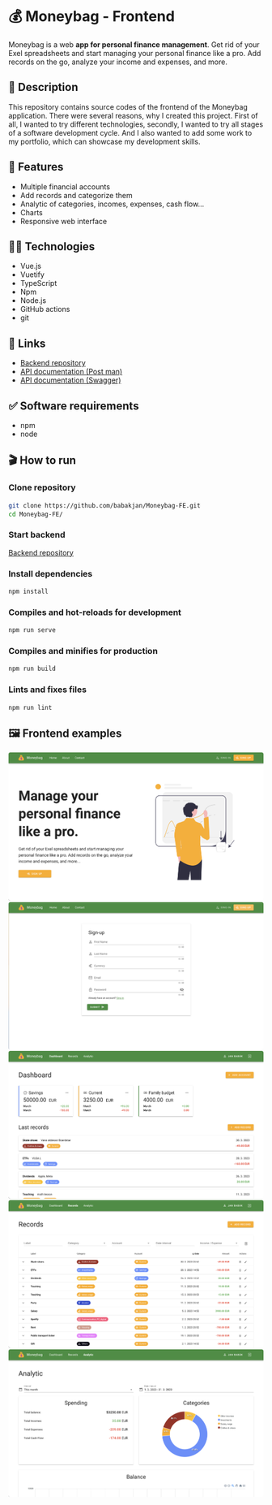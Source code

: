 # 💰 Moneybag - Frontend

Moneybag is a web **app for personal finance management**. Get rid of your Exel
spreadsheets and start managing your personal finance like a pro. Add records
on the go, analyze your income and expenses, and more.

## 📝 Description

This repository contains source codes of the frontend of the Moneybag application. There were several reasons, why I
created this project. First of all, I wanted to try different technologies, secondly, I wanted to try all stages of a
software development cycle. And I also wanted to add some work to my portfolio, which can showcase my development
skills.

## 🚀 Features

- Multiple financial accounts
- Add records and categorize them
- Analytic of categories, incomes, expenses, cash flow...
- Charts
- Responsive web interface

## 🧑‍🔬 Technologies

- Vue.js
- Vuetify
- TypeScript
- Npm
- Node.js
- GitHub actions
- git

## 🔗 Links

- [Backend repository](https://github.com/babakjan/Moneybag-BE)
- [API documentation (Post man)](https://documenter.getpostman.com/view/13190557/2s93CRKWwv#b9ffcedf-337f-4546-8095-5740e9047e96)
- [API documentation (Swagger)](https://babakjan.github.io/Moneybag-BE/)

## ✅ Software requirements

- npm
- node

## 🎬 How to run

### Clone repository

```bash
git clone https://github.com/babakjan/Moneybag-FE.git
cd Moneybag-FE/
```

### Start backend

[Backend repository](https://github.com/babakjan/Moneybag-BE)

### Install dependencies

```bash
npm install
```

### Compiles and hot-reloads for development

```bash
npm run serve
```

### Compiles and minifies for production

```bash
npm run build
```

### Lints and fixes files

```
npm run lint
```

## 🖼️ Frontend examples

<img src="./assets/images/landing.png" alt="Landing" style="border-radius: 0.25rem" />
<img src="./assets/images/register.png" alt="Register" style="border-radius: 0.25rem" />
<img src="./assets/images/dashboard.png" alt="Dashboard" style="border-radius: 0.25rem" />
<img src="./assets/images/records.png" alt="Records" style="border-radius: 0.25rem" />
<img src="./assets/images/analytic.png" alt="Analytic" style="border-radius: 0.25rem" />
